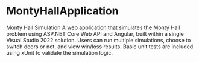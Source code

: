 # MontyHallApplication
Monty Hall Simulation  A web application that simulates the Monty Hall problem using ASP.NET Core Web API and Angular, built within a single Visual Studio 2022 solution. Users can run multiple simulations, choose to switch doors or not, and view win/loss results. Basic unit tests are included using xUnit to validate the simulation logic.
